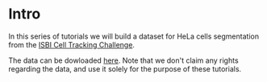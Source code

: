 # Intro

In this series of tutorials we will build a dataset for HeLa cells segmentation from the [ISBI Cell Tracking Challenge](http://celltrackingchallenge.net).

The data can be dowloaded [here](http://data.celltrackingchallenge.net/training-datasets/DIC-C2DH-HeLa.zip).
Note that we don't claim any rights regarding the data, and use it solely for the purpose of these tutorials.
